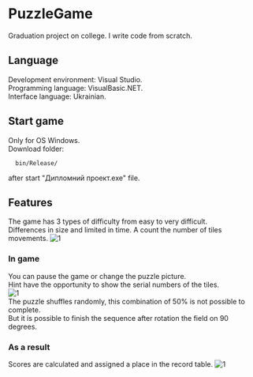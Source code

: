 # PuzzleGame
Graduation project on college. 
I write code from scratch.

## Language
Development environment: Visual Studio. <br>
Programming language: VisualBasic.NET. <br>
Interface language: Ukrainian. <br>

## Start game
Only for OS Windows.<br>
Download folder:<br>
```
  bin/Release/
```
after start "Дипломний проект.exe" file.

## Features
The game has 3 types of difficulty from easy to very difficult. <br>
Differences in size and limited in time. A count the number of tiles movements.
![1](https://cloud.githubusercontent.com/assets/22005013/18248850/6e86bc1a-7383-11e6-8b0c-e7a7ad9ebc6f.png)

### In game
You can pause the game or change the puzzle picture.<br>
Hint have the opportunity to show the serial numbers of the tiles. <br>
![1](https://cloud.githubusercontent.com/assets/22005013/18248985/3dceeccc-7384-11e6-90fd-f8aefdff9645.png)
<br>The puzzle shuffles randomly, this combination of 50% is not possible to complete. <br>
But it is possible to finish the sequence after rotation the field on 90 degrees.

### As a result
Scores are calculated and assigned a place in the record table.
![1](https://cloud.githubusercontent.com/assets/22005013/18249052/a46f4346-7384-11e6-8d9d-334f6dd77f7d.png)
